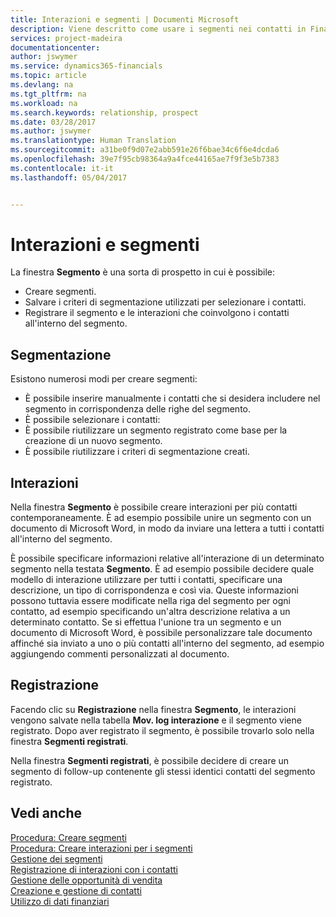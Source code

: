 ```yaml
---
title: Interazioni e segmenti | Documenti Microsoft
description: Viene descritto come usare i segmenti nei contatti in Financials
services: project-madeira
documentationcenter: 
author: jswymer
ms.service: dynamics365-financials
ms.topic: article
ms.devlang: na
ms.tgt_pltfrm: na
ms.workload: na
ms.search.keywords: relationship, prospect
ms.date: 03/28/2017
ms.author: jswymer
ms.translationtype: Human Translation
ms.sourcegitcommit: a31be0f9d07e2abb591e26f6bae34c6f6e4dcda6
ms.openlocfilehash: 39e7f95cb98364a9a4fce44165ae7f9f3e5b7383
ms.contentlocale: it-it
ms.lasthandoff: 05/04/2017


---
```

# <a name="interactions-and-segments"></a>Interazioni e segmenti
La finestra **Segmento** è una sorta di prospetto in cui è possibile:

* Creare segmenti.
* Salvare i criteri di segmentazione utilizzati per selezionare i contatti.
* Registrare il segmento e le interazioni che coinvolgono i contatti all'interno del segmento.

## <a name="segmenting"></a>Segmentazione
Esistono numerosi modi per creare segmenti:

* È possibile inserire manualmente i contatti che si desidera includere nel segmento in corrispondenza delle righe del segmento.
* È possibile selezionare i contatti:
* È possibile riutilizzare un segmento registrato come base per la creazione di un nuovo segmento.
* È possibile riutilizzare i criteri di segmentazione creati.

## <a name="interactions"></a>Interazioni
Nella finestra **Segmento** è possibile creare interazioni per più contatti contemporaneamente. È ad esempio possibile unire un segmento con un documento di Microsoft Word, in modo da inviare una lettera a tutti i contatti all'interno del segmento.

È possibile specificare informazioni relative all'interazione di un determinato segmento nella testata **Segmento**. È ad esempio possibile decidere quale modello di interazione utilizzare per tutti i contatti, specificare una descrizione, un tipo di corrispondenza e così via. Queste informazioni possono tuttavia essere modificate nella riga del segmento per ogni contatto, ad esempio specificando un'altra descrizione relativa a un determinato contatto. Se si effettua l'unione tra un segmento e un documento di Microsoft Word, è possibile personalizzare tale documento affinché sia inviato a uno o più contatti all'interno del segmento, ad esempio aggiungendo commenti personalizzati al documento.

## <a name="logging"></a>Registrazione
Facendo clic su **Registrazione** nella finestra **Segmento**, le interazioni vengono salvate nella tabella **Mov. log interazione** e il segmento viene registrato. Dopo aver registrato il segmento, è possibile trovarlo solo nella finestra **Segmenti registrati**.

Nella finestra **Segmenti registrati**, è possibile decidere di creare un segmento di follow-up contenente gli stessi identici contatti del segmento registrato.

## <a name="see-also"></a>Vedi anche
[Procedura: Creare segmenti](marketing-how-create-segment.md)  
[Procedura: Creare interazioni per i segmenti](marketing-how-create-interactions.md)  
[Gestione dei segmenti](marketing-segments.md)  
[Registrazione di interazioni con i contatti](marketing-interactions.md)  
[Gestione delle opportunità di vendita](marketing-manage-sales-opportunities.md)  
[Creazione e gestione di contatti](marketing-contacts.md)  
[Utilizzo di dati finanziari](ui-work-product.md)

